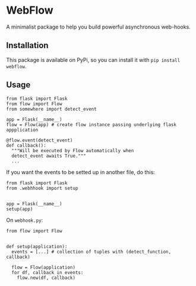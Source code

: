 # WebFlow

A minimalist package to help you build powerful asynchronous
web-hooks.

## Installation

This package is available on PyPi, so you can install it with
`pip install webflow`.

## Usage

```
from flask import Flask
from flow import Flow
from somewhere import detect_event

app = Flask(__name__)
flow = Flow(app) # create flow instance passing underlying flask appplication

@flow.event(detect_event)
def callback():
  """Will be executed by Flow automatically when
  detect_event awaits True."""
  ...
```

If you want the events to be setted up in another file, do this:

```
from flask import Flask
from .webhhook import setup


app = Flask(__name__)
setup(app)
```

On `webhook.py`:

```
from flow import Flow


def setup(application):
  events = [...] # collection of tuples with (detect_function, callback)

  flow = Flow(application)
  for df, callback in events:
    flow.new(df, callback)
```
